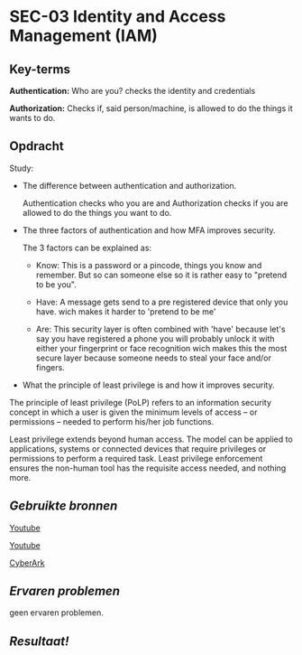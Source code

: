 **SEC-03 Identity and Access Management (IAM)**
===
**Key-terms**
---

**Authentication:** Who are you? checks the identity and credentials

**Authorization:** Checks if, said person/machine, is allowed to do the things it wants to do.

**Opdracht**
---

Study:
- The difference between authentication and authorization.

    Authentication checks who you are and Authorization checks if you are allowed to do the things you want to do.

- The three factors of authentication and how MFA improves security.

    The 3 factors can be explained as:

    - Know: This is a password or a pincode, things you know and remember. But so can someone else so it is rather easy to "pretend to be you".

    - Have: A message gets send to a pre registered device that only you have. wich makes it harder to 'pretend to be me'

    - Are: This security layer is often combined with 'have' because let's say you have registered a phone you will probably unlock it with either your fingerprint or face recognition wich makes this the most secure layer because someone needs to steal your face and/or fingers.

- What the principle of least privilege is and how it improves security.

The principle of least privilege (PoLP) refers to an information security concept in which a user is given the minimum levels of access – or permissions – needed to perform his/her job functions.

Least privilege extends beyond human access. The model can be applied to applications, systems or connected devices that require privileges or permissions to perform a required task. Least privilege enforcement ensures the non-human tool has the requisite access needed, and nothing more.




*Gebruikte bronnen*
---
[Youtube](https://www.youtube.com/watch?v=aNj36g7fSsU)

[Youtube](https://www.youtube.com/watch?v=L3alw3iXaio)

[CyberArk](https://www.cyberark.com/what-is/least-privilege/)

*Ervaren problemen*
---

geen ervaren problemen.


*Resultaat!*
---


